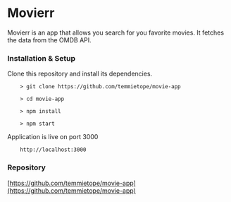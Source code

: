 # Movierr

Movierr is an app that allows you search for you favorite movies. It fetches the data from the OMDB API.

### Installation & Setup

  Clone this repository and install its dependencies.

        > git clone https://github.com/temmietope/movie-app

        > cd movie-app

        > npm install

        > npm start

  Application is live on port 3000

        http://localhost:3000

### Repository

[https://github.com/temmietope/movie-app](https://github.com/temmietope/movie-app)